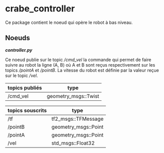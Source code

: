 # crabe_controller

Ce package contient le noeud qui opère le robot à bas niveau. 

## Noeuds
***controller.py***

Ce noeud publie sur le topic */cmd_vel* la commande qui permet de faire suivre au robot la ligne (A, B) où A et B sont reçus respectivement sur les topics */pointA* et */pointB*. La vitesse du robot est définie par la valeur reçue sur le topic */vel*.

| topics publiés  |  type |
|---|---|
| /cmd_vel  | geometry_msgs::Twist  |

| topics souscrits  |  type |
|---|---|
| /tf  | tf2_msgs::TFMessage  |
| /pointB  | geometry_msgs::Point  |
| /pointA  | geometry_msgs::Point  |
| /vel  | std_msgs::Float32  |
